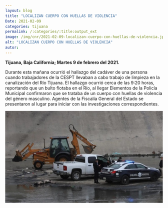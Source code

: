 ```yaml
---
layout: blog
title: "LOCALIZAN CUERPO CON HUELLAS DE VIOLENCIA"
Date: 2021-02-09
categories: tijuana
permalink: /:categories/:title:output_ext
image: /img/cnr/2021-02-09-localizan-cuerpo-con-huellas-de-violencia.jpg
alt: "LOCALIZAN CUERPO CON HUELLAS DE VIOLENCIA"
autor:
---
```


**Tijuana, Baja California; Martes 9 de febrero del 2021.** 

 Durante esta mañana ocurrió el hallazgo del cadáver de una persona cuando trabajadores de la CESPT llevaban a cabo trabajo de limpieza en la canalización del Río Tijuana. El hallazgo ocurrió cerca de las 9:20 horas, reportando que un bulto flotaba en el Río, al llegar 
Elementos de la Policía Municipal confirmaron que se trataba de un cuerpo con huellas de violencia del género masculino.
Agentes de la Fiscalía General del Estado se presentaron al lugar para iniciar con las investigaciones correspondientes.

<div id="carouselExampleSlidesOnly" class="carousel slide" data-ride="carousel">
  <div class="carousel-inner">
    <div class="carousel-item active">
       <img class="d-block w-100" src="/img/cnr/2021-02-09-localizan-cuerpo-con-huellas-de-violencia.jpg" loading="lazy"  alt="LOCALIZAN CUERPO CON HUELLAS DE VIOLENCIA">
    </div>
  </div>
</div>